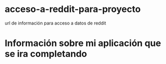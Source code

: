 # acceso-a-reddit-para-proyecto
url de información para acceso a datos de reddit 
# Información sobre mi aplicación que se ira completando
